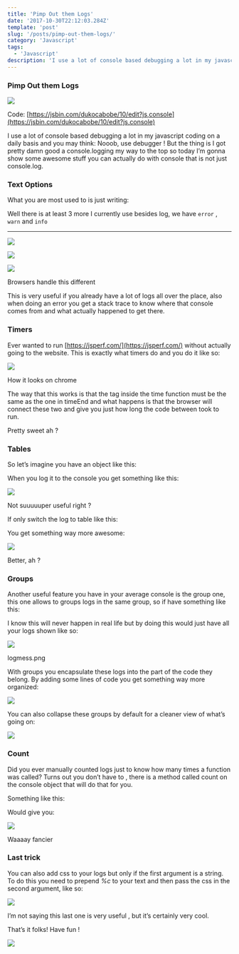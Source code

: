 ```yaml
---
title: 'Pimp Out them Logs'
date: '2017-10-30T22:12:03.284Z'
template: 'post'
slug: '/posts/pimp-out-them-logs/'
category: 'Javascript'
tags:
  - 'Javascript'
description: 'I use a lot of console based debugging a lot in my javascript coding on a daily basis and you may think: Nooob, use debugger ! But the…'
---
```


### Pimp Out them Logs

![](https://cdn-images-1.medium.com/max/800/1*HYkFuYWtiLtXAp23KZhTig.png)

Code: [https://jsbin.com/dukocabobe/10/edit?js,console](https://jsbin.com/dukocabobe/10/edit?js,console)

I use a lot of console based debugging a lot in my javascript coding on a daily basis and you may think: Nooob, use debugger !
But the thing is I got pretty damn good a console.logging my way to the top so today I’m gonna show some awesome stuff you can actually do with console that is not just console.log.

### Text Options

What you are most used to is just writing:

Well there is at least 3 more I currently use besides log, we have `error` , `warn` and `info`

---

![](https://cdn-images-1.medium.com/max/400/1*VExepHvEyuGnNtNzRHBLZw.png)

![](https://cdn-images-1.medium.com/max/400/1*Ck5yHIrwrhFYZiTPMis_SA.png)

![](https://cdn-images-1.medium.com/max/600/1*9mlzL7ZqnDaKpQO7YquBBA.png)

Browsers handle this different

This is very useful if you already have a lot of logs all over the place, also when doing an error you get a stack trace to know where that console comes from and what actually happened to get there.

### Timers

Ever wanted to run [https://jsperf.com/](https://jsperf.com/) without actually going to the website. This is exactly what timers do and you do it like so:

![](https://cdn-images-1.medium.com/max/800/1*-HVePTvgQOR64AxSU2iy6A.png)

How it looks on chrome

The way that this works is that the tag inside the time function must be the same as the one in timeEnd and what happens is that the browser will connect these two and give you just how long the code between took to run.

Pretty sweet ah ?

### Tables

So let’s imagine you have an object like this:

When you log it to the console you get something like this:

![](https://cdn-images-1.medium.com/max/800/1*0qFjfjQ9Wu-SW07aFuVeLw.png)

Not suuuuuper useful right ?

If only switch the log to table like this:

You get something way more awesome:

![](https://cdn-images-1.medium.com/max/800/1*l2gXxYXqulazd_E-LhbOkA.png)

Better, ah ?

### Groups

Another useful feature you have in your average console is the group one, this one allows to groups logs in the same group, so if have something like this:

I know this will never happen in real life but by doing this would just have all your logs shown like so:

![](https://cdn-images-1.medium.com/max/800/1*mCis5NhmyDQDolBg71uPkA.png)

logmess.png

With groups you encapsulate these logs into the part of the code they belong.
By adding some lines of code you get something way more organized:

![](https://cdn-images-1.medium.com/max/800/1*6QXoNqz2JtangJrCvWeUKg.png)

You can also collapse these groups by default for a cleaner view of what’s going on:

![](https://cdn-images-1.medium.com/max/800/1*bhjLNp8doOByJDNoW_PmDg.png)

### Count

Did you ever manually counted logs just to know how many times a function was called?
Turns out you don’t have to , there is a method called count on the console object that will do that for you.

Something like this:

Would give you:

![](https://cdn-images-1.medium.com/max/800/1*-VWk2KOajOIR-i5gVENUIg.png)

Waaaay fancier

### Last trick

You can also add css to your logs but only if the first argument is a string. To do this you need to prepend _%c_ to your text and then pass the css in the second argument, like so:

![](https://cdn-images-1.medium.com/max/800/1*5ePMOapD5kk94_F_4vg5-w.png)

I’m not saying this last one is very useful , but it’s certainly very cool.

That’s it folks! Have fun !

![](https://cdn-images-1.medium.com/max/800/1*kRJ3buv6d1vvGRI74Dw9RQ.gif)
